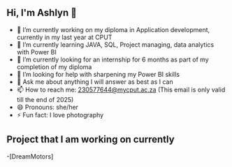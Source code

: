 ## Hi, I'm Ashlyn 👋

- 🔭 I’m currently working on my diploma in Application development, currently in my last year at CPUT
- 🌱 I’m currently learning JAVA, SQL, Project managing, data analytics with Power BI
- 👯 I’m currently looking for an internship for 6 months as part of my completion of my diploma
- 🤔 I’m looking for help with sharpening my Power BI skills 
- 💬 Ask me about anything I will answer as best as I can 
- 📫 How to reach me: 230577644@mycput.ac.za (This email is only valid till the end of 2025)
- 😄 Pronouns: she/her
- ⚡ Fun fact: I love photography 
<h2>Project that I am working on currently</h2>
-[DreamMotors]
